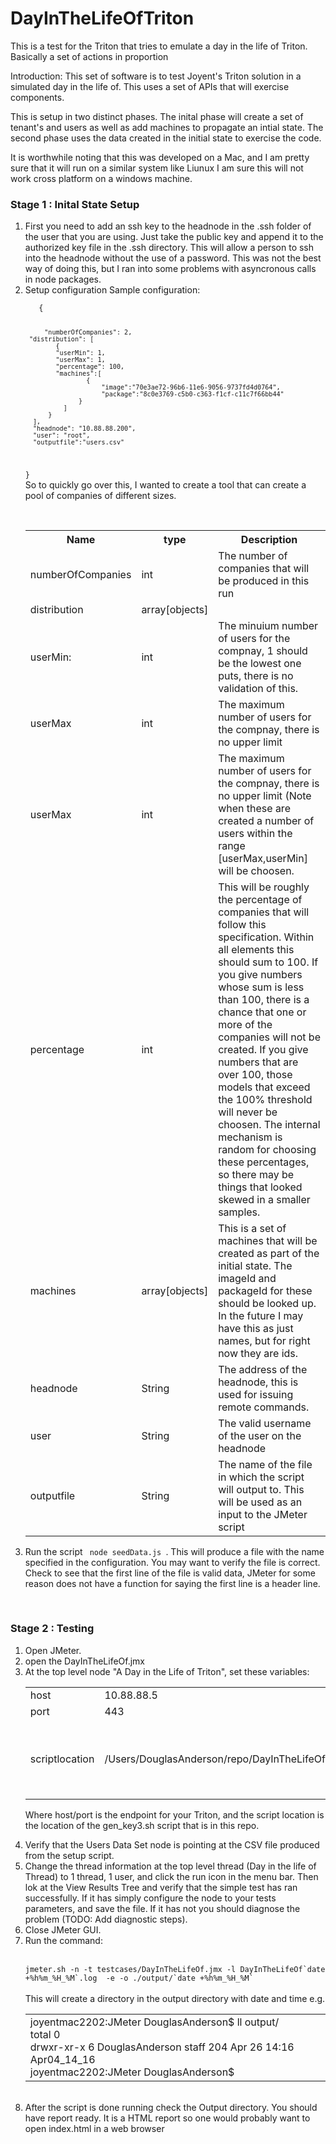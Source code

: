 # DayInTheLifeOfTriton
This is a test for the Triton that tries to emulate a day in the life of Triton. Basically a set of actions in proportion

Introduction: 
  This set of software is to test Joyent's Triton solution in a simulated day in the life of. This uses a set of APIs that will exercise components.
  
 This is setup in two distinct phases. The inital phase will create a set of tenant's and users as well as add machines to propagate an intial state. The second phase uses the data created in the initial state to exercise the code.
 
It is worthwhile noting that this was developed on a Mac, and I am pretty sure that it will run on a similar system like Liunux I am sure this will not work cross platform on a windows machine.

<h3> Stage 1 : Inital State Setup </h3> 
<ol>
  <li> First you need to add an ssh key to the headnode in the .ssh folder of the user that you are using. Just take the public key and append it to the authorized key file in the .ssh directory. This will allow a person to ssh into the headnode without the use of a password. This was not the best way of doing this, but I ran into some problems with asyncronous calls in node packages.
  </li>
  
  <li> Setup configuration 
  Sample configuration:  <br />
   <code>
   {
  
     	 "numberOfCompanies": 2,
	 "distribution": [
		    {
			"userMin": 1,
			"userMax": 1,
			"percentage": 100,
			"machines":[ 
				    {
			    	    "image":"70e3ae72-96b6-11e6-9056-9737fd4d0764",
			            "package":"8c0e3769-c5b0-c363-f1cf-c11c7f66bb44"
			      }		    
			  ]		
		  }
	  ],
	  "headnode": "10.88.88.200",
	  "user": "root",
	  "outputfile":"users.csv"
  }
  </code>
  <br />
 So to quickly go over this, I wanted to create a tool that can create a pool of companies of different sizes. 
 <table>
 <tr> <th> Name </th> <th> type </th> <th> Description </th> </tr> 
    <tr>
    <td> numberOfCompanies </td>
  	  <td> int  </td>
 	   <td>  The number of companies that will be produced in this run </td>
    </tr>
    <tr>
	 <td> distribution </td>
   	 <td> array[objects] </td>
	 <td> </td> 
    </tr>
   <tr> 
      <td>userMin:</td>
      <td> int </td>
      <td> The minuium number of users for the compnay, 1 should be the lowest one puts, there is no validation of this.</td>
   </tr>
   <tr> 
      <td>userMax</td>
      <td> int </td>
      <td> The maximum number of users for the compnay, there is no upper limit</td>
   </tr>
   <tr> 
      <td>userMax</td>
      <td> int </td>
      <td> The maximum number of users for the compnay, there is no upper limit 
           (Note when these are created a number of users within the range [userMax,userMin] will be choosen.
      </td>
   </tr>
   <tr>
      <td>percentage</td>
      <td> int </td>
      <td> This will be roughly the percentage of companies that will follow this specification. Within all elements this should sum to 100. If you give numbers whose sum is less than 100, there is a chance that one or more of the companies will not be created. If you give numbers that are over 100, those models that exceed the 100% threshold will never be choosen. The internal mechanism is random for choosing these percentages, so there may be things that looked skewed in a smaller samples.
      </td>
  </tr>
  <tr>
      <td>machines</td>
      <td> array[objects] </td>
      <td> This is a set of machines that will be created as part of the initial state. The imageId and packageId for these should be looked up. In the future I may have this as just names, but for right now they are ids. 
      </td>
      </tr>
      <tr>
      <td>headnode</td>
      <td> String </td>
      <td> The address of the headnode, this is used for issuing remote commands.
      </td>
      <tr>
      <tr>
       <td>user</td>
      <td> String </td>
      <td>  The valid username of the user on the headnode </td>
     <tr>
     <tr>
       <td>outputfile</td>
      <td> String </td>
      <td>  The name of the file in which the script will output to. This will be used as an input to the JMeter script
    </td>
     <tr>
     </table>
   </li>
   <li>
      Run the script <code> node seedData.js </code>. This will produce a file with the name specified in the configuration.
      You may want to verify the file is correct. Check to see that the first line of the file is valid data, JMeter for some reason does not have a function for saying the first line is a header line.
   </li> 
 </ol>
  <br />
  
  <h3>  Stage 2 : Testing </h3>
<ol> 
<li> Open JMeter. </li>
<li> open the DayInTheLifeOf.jmx </li>
<li> At the top level node "A Day in the Life of Triton", set these variables: 
        <table> 
	   <tr> 
	   	<td> host </td>
	   	<td> 10.88.88.5 </td>
	   	<td> </td>
	   </tr>
	   <tr> 
	   	<td> port </td>
	   	<td> 443 </td>
	   	<td> </td>
	   </tr>
	   <tr> 
	   	<td> scriptlocation </td>
	   	<td> /Users/DouglasAnderson/repo/DayInTheLifeOfTriton/gen_key.sh </td>
	   	<td>This will be a path to the gen_key.sh  in this repo. </td>
	   </tr>
	</table> 
	
Where host/port is the endpoint for your Triton, and the script location is the location of the gen_key3.sh script that is in
this repo. 
</li>
<li>  Verify that the Users Data Set node is pointing at the CSV file produced from the setup script.</li>
<li>  Change the thread information at the top level thread (Day in the life of Thread) to 1 thread, 1 user, and click the run icon
in the menu bar. Then lok at the View Results Tree and verify that the simple test has ran successfully. If it has simply
configure the node to your tests parameters, and save the file. If it has not you should diagnose the problem (TODO: Add
diagnostic steps). </li>

<li>  Close JMeter GUI.</li>

<li>  Run the command: </li>

<br />

<code>
jmeter.sh -n -t testcases/DayInTheLifeOf.jmx -l DayInTheLifeOf`date +%h%m_%H_%M`.log  -e -o ./output/`date +%h%m_%H_%M`
</code>
<br />
 This will create a directory in the output directory with date and time e.g. 
<br />

<table> 
   <tr>
     <td>
        joyentmac2202:JMeter DouglasAnderson$ ll output/<br />
	total 0<br />
	drwxr-xr-x  6 DouglasAnderson  staff  204 Apr 26 14:16 Apr04_14_16<br />
	joyentmac2202:JMeter DouglasAnderson$ <br />
	</td>
	</tr>
  </table>
<br />
<li> After the script is done running check the Output directory. You should have report ready. It is a HTML report so one would probably want to open index.html in a web browser </li>


     
 
